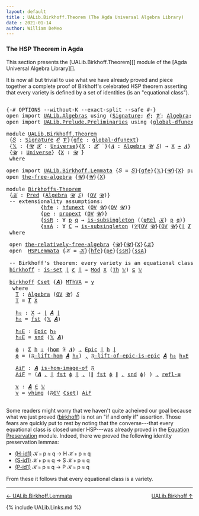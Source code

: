 ```yaml
---
layout: default
title : UALib.Birkhoff.Theorem (The Agda Universal Algebra Library)
date : 2021-01-14
author: William DeMeo
---
```


### <a id="the-hsp-theorem-in-agda">The HSP Theorem in Agda</a>

This section presents the [UALib.Birkhoff.Theorem][] module of the [Agda Universal Algebra Library][].

It is now all but trivial to use what we have already proved and piece together a complete proof of Birkhoff's celebrated HSP theorem asserting that every variety is defined by a set of identities (is an "equational class").

<pre class="Agda">

<a id="543" class="Symbol">{-#</a> <a id="547" class="Keyword">OPTIONS</a> <a id="555" class="Pragma">--without-K</a> <a id="567" class="Pragma">--exact-split</a> <a id="581" class="Pragma">--safe</a> <a id="588" class="Symbol">#-}</a>
<a id="592" class="Keyword">open</a> <a id="597" class="Keyword">import</a> <a id="604" href="UALib.Algebras.html" class="Module">UALib.Algebras</a> <a id="619" class="Keyword">using</a> <a id="625" class="Symbol">(</a><a id="626" href="UALib.Algebras.Signatures.html#1452" class="Function">Signature</a><a id="635" class="Symbol">;</a> <a id="637" href="universes.html#613" class="Generalizable">𝓞</a><a id="638" class="Symbol">;</a> <a id="640" href="universes.html#617" class="Generalizable">𝓥</a><a id="641" class="Symbol">;</a> <a id="643" href="UALib.Algebras.Algebras.html#811" class="Function">Algebra</a><a id="650" class="Symbol">;</a> <a id="652" href="UALib.Algebras.Algebras.html#3925" class="Function Operator">_↠_</a><a id="655" class="Symbol">)</a>
<a id="657" class="Keyword">open</a> <a id="662" class="Keyword">import</a> <a id="669" href="UALib.Prelude.Preliminaries.html" class="Module">UALib.Prelude.Preliminaries</a> <a id="697" class="Keyword">using</a> <a id="703" class="Symbol">(</a><a id="704" href="MGS-Subsingleton-Theorems.html#3468" class="Function">global-dfunext</a><a id="718" class="Symbol">;</a> <a id="720" href="universes.html#551" class="Postulate">Universe</a><a id="728" class="Symbol">;</a> <a id="730" href="universes.html#758" class="Function Operator">_̇</a><a id="732" class="Symbol">)</a>

<a id="735" class="Keyword">module</a> <a id="742" href="UALib.Birkhoff.Theorem.html" class="Module">UALib.Birkhoff.Theorem</a>
 <a id="766" class="Symbol">{</a><a id="767" href="UALib.Birkhoff.Theorem.html#767" class="Bound">𝑆</a> <a id="769" class="Symbol">:</a> <a id="771" href="UALib.Algebras.Signatures.html#1452" class="Function">Signature</a> <a id="781" href="universes.html#613" class="Generalizable">𝓞</a> <a id="783" href="universes.html#617" class="Generalizable">𝓥</a><a id="784" class="Symbol">}{</a><a id="786" href="UALib.Birkhoff.Theorem.html#786" class="Bound">gfe</a> <a id="790" class="Symbol">:</a> <a id="792" href="MGS-Subsingleton-Theorems.html#3468" class="Function">global-dfunext</a><a id="806" class="Symbol">}</a>
 <a id="809" class="Symbol">{</a><a id="810" href="UALib.Birkhoff.Theorem.html#810" class="Bound">𝕏</a> <a id="812" class="Symbol">:</a> <a id="814" class="Symbol">{</a><a id="815" href="UALib.Birkhoff.Theorem.html#815" class="Bound">𝓤</a> <a id="817" href="UALib.Birkhoff.Theorem.html#817" class="Bound">𝓧</a> <a id="819" class="Symbol">:</a> <a id="821" href="universes.html#551" class="Postulate">Universe</a><a id="829" class="Symbol">}{</a><a id="831" href="UALib.Birkhoff.Theorem.html#831" class="Bound">X</a> <a id="833" class="Symbol">:</a> <a id="835" href="UALib.Birkhoff.Theorem.html#817" class="Bound">𝓧</a> <a id="837" href="universes.html#758" class="Function Operator">̇</a> <a id="839" class="Symbol">}(</a><a id="841" href="UALib.Birkhoff.Theorem.html#841" class="Bound">𝑨</a> <a id="843" class="Symbol">:</a> <a id="845" href="UALib.Algebras.Algebras.html#811" class="Function">Algebra</a> <a id="853" href="UALib.Birkhoff.Theorem.html#815" class="Bound">𝓤</a> <a id="855" href="UALib.Birkhoff.Theorem.html#767" class="Bound">𝑆</a><a id="856" class="Symbol">)</a> <a id="858" class="Symbol">→</a> <a id="860" href="UALib.Birkhoff.Theorem.html#831" class="Bound">X</a> <a id="862" href="UALib.Algebras.Algebras.html#3925" class="Function Operator">↠</a> <a id="864" href="UALib.Birkhoff.Theorem.html#841" class="Bound">𝑨</a><a id="865" class="Symbol">}</a>
 <a id="868" class="Symbol">{</a><a id="869" href="UALib.Birkhoff.Theorem.html#869" class="Bound">𝓤</a> <a id="871" class="Symbol">:</a> <a id="873" href="universes.html#551" class="Postulate">Universe</a><a id="881" class="Symbol">}</a> <a id="883" class="Symbol">{</a><a id="884" href="UALib.Birkhoff.Theorem.html#884" class="Bound">X</a> <a id="886" class="Symbol">:</a> <a id="888" href="UALib.Birkhoff.Theorem.html#869" class="Bound">𝓤</a> <a id="890" href="universes.html#758" class="Function Operator">̇</a><a id="891" class="Symbol">}</a>
 <a id="894" class="Keyword">where</a>

<a id="901" class="Keyword">open</a> <a id="906" class="Keyword">import</a> <a id="913" href="UALib.Birkhoff.Lemmata.html" class="Module">UALib.Birkhoff.Lemmata</a> <a id="936" class="Symbol">{</a><a id="937" class="Argument">𝑆</a> <a id="939" class="Symbol">=</a> <a id="941" href="UALib.Birkhoff.Theorem.html#767" class="Bound">𝑆</a><a id="942" class="Symbol">}{</a><a id="944" href="UALib.Birkhoff.Theorem.html#786" class="Bound">gfe</a><a id="947" class="Symbol">}{</a><a id="949" href="UALib.Birkhoff.Theorem.html#810" class="Bound">𝕏</a><a id="950" class="Symbol">}{</a><a id="952" href="UALib.Birkhoff.Theorem.html#869" class="Bound">𝓤</a><a id="953" class="Symbol">}{</a><a id="955" href="UALib.Birkhoff.Theorem.html#884" class="Bound">X</a><a id="956" class="Symbol">}</a> <a id="958" class="Keyword">public</a>
<a id="965" class="Keyword">open</a> <a id="970" href="UALib.Birkhoff.FreeAlgebra.html#2671" class="Module">the-free-algebra</a> <a id="987" class="Symbol">{</a><a id="988" href="UALib.Birkhoff.Theorem.html#869" class="Bound">𝓤</a><a id="989" class="Symbol">}{</a><a id="991" href="UALib.Birkhoff.Theorem.html#869" class="Bound">𝓤</a><a id="992" class="Symbol">}{</a><a id="994" href="UALib.Birkhoff.Theorem.html#884" class="Bound">X</a><a id="995" class="Symbol">}</a>

<a id="998" class="Keyword">module</a> <a id="Birkhoffs-Theorem"></a><a id="1005" href="UALib.Birkhoff.Theorem.html#1005" class="Module">Birkhoffs-Theorem</a>
 <a id="1024" class="Symbol">{</a><a id="1025" href="UALib.Birkhoff.Theorem.html#1025" class="Bound">𝒦</a> <a id="1027" class="Symbol">:</a> <a id="1029" href="UALib.Relations.Unary.html#1066" class="Function">Pred</a> <a id="1034" class="Symbol">(</a><a id="1035" href="UALib.Algebras.Algebras.html#811" class="Function">Algebra</a> <a id="1043" href="UALib.Birkhoff.Theorem.html#869" class="Bound">𝓤</a> <a id="1045" href="UALib.Birkhoff.Theorem.html#767" class="Bound">𝑆</a><a id="1046" class="Symbol">)</a> <a id="1048" class="Symbol">(</a><a id="1049" href="UALib.Subalgebras.Subalgebras.html#2273" class="Function">OV</a> <a id="1052" href="UALib.Birkhoff.Theorem.html#869" class="Bound">𝓤</a><a id="1053" class="Symbol">)}</a>
 <a id="1057" class="Comment">-- extensionality assumptions:</a>
           <a id="1099" class="Symbol">{</a><a id="1100" href="UALib.Birkhoff.Theorem.html#1100" class="Bound">hfe</a> <a id="1104" class="Symbol">:</a> <a id="1106" href="MGS-FunExt-from-Univalence.html#2235" class="Function">hfunext</a> <a id="1114" class="Symbol">(</a><a id="1115" href="UALib.Subalgebras.Subalgebras.html#2273" class="Function">OV</a> <a id="1118" href="UALib.Birkhoff.Theorem.html#869" class="Bound">𝓤</a><a id="1119" class="Symbol">)(</a><a id="1121" href="UALib.Subalgebras.Subalgebras.html#2273" class="Function">OV</a> <a id="1124" href="UALib.Birkhoff.Theorem.html#869" class="Bound">𝓤</a><a id="1125" class="Symbol">)}</a>
           <a id="1139" class="Symbol">{</a><a id="1140" href="UALib.Birkhoff.Theorem.html#1140" class="Bound">pe</a> <a id="1143" class="Symbol">:</a> <a id="1145" href="MGS-Powerset.html#382" class="Function">propext</a> <a id="1153" class="Symbol">(</a><a id="1154" href="UALib.Subalgebras.Subalgebras.html#2273" class="Function">OV</a> <a id="1157" href="UALib.Birkhoff.Theorem.html#869" class="Bound">𝓤</a><a id="1158" class="Symbol">)}</a>
           <a id="1172" class="Symbol">{</a><a id="1173" href="UALib.Birkhoff.Theorem.html#1173" class="Bound">ssR</a> <a id="1177" class="Symbol">:</a> <a id="1179" class="Symbol">∀</a> <a id="1181" href="UALib.Birkhoff.Theorem.html#1181" class="Bound">p</a> <a id="1183" href="UALib.Birkhoff.Theorem.html#1183" class="Bound">q</a> <a id="1185" class="Symbol">→</a> <a id="1187" href="MGS-Basic-UF.html#743" class="Function">is-subsingleton</a> <a id="1203" class="Symbol">((</a><a id="1205" href="UALib.Birkhoff.FreeAlgebra.html#4759" class="Function">ψRel</a> <a id="1210" href="UALib.Birkhoff.Theorem.html#1025" class="Bound">𝒦</a><a id="1211" class="Symbol">)</a> <a id="1213" href="UALib.Birkhoff.Theorem.html#1181" class="Bound">p</a> <a id="1215" href="UALib.Birkhoff.Theorem.html#1183" class="Bound">q</a><a id="1216" class="Symbol">)}</a>
           <a id="1230" class="Symbol">{</a><a id="1231" href="UALib.Birkhoff.Theorem.html#1231" class="Bound">ssA</a> <a id="1235" class="Symbol">:</a> <a id="1237" class="Symbol">∀</a> <a id="1239" href="UALib.Birkhoff.Theorem.html#1239" class="Bound">C</a> <a id="1241" class="Symbol">→</a> <a id="1243" href="MGS-Basic-UF.html#743" class="Function">is-subsingleton</a> <a id="1259" class="Symbol">(</a><a id="1260" href="UALib.Relations.Quotients.html#1110" class="Function">𝒞</a><a id="1261" class="Symbol">{</a><a id="1262" href="UALib.Subalgebras.Subalgebras.html#2273" class="Function">OV</a> <a id="1265" href="UALib.Birkhoff.Theorem.html#869" class="Bound">𝓤</a><a id="1266" class="Symbol">}{</a><a id="1268" href="UALib.Subalgebras.Subalgebras.html#2273" class="Function">OV</a> <a id="1271" href="UALib.Birkhoff.Theorem.html#869" class="Bound">𝓤</a><a id="1272" class="Symbol">}{</a><a id="1274" href="UALib.Prelude.Preliminaries.html#10371" class="Function Operator">∣</a> <a id="1276" href="UALib.Terms.Free.html#1035" class="Function">𝑻</a> <a id="1278" href="UALib.Birkhoff.Theorem.html#884" class="Bound">X</a> <a id="1280" href="UALib.Prelude.Preliminaries.html#10371" class="Function Operator">∣</a><a id="1281" class="Symbol">}{</a><a id="1283" href="UALib.Birkhoff.FreeAlgebra.html#4759" class="Function">ψRel</a> <a id="1288" href="UALib.Birkhoff.Theorem.html#1025" class="Bound">𝒦</a><a id="1289" class="Symbol">}</a> <a id="1291" href="UALib.Birkhoff.Theorem.html#1239" class="Bound">C</a><a id="1292" class="Symbol">)}</a>
 <a id="1296" class="Keyword">where</a>

 <a id="1304" class="Keyword">open</a> <a id="1309" href="UALib.Birkhoff.FreeAlgebra.html#6677" class="Module">the-relatively-free-algebra</a> <a id="1337" class="Symbol">{</a><a id="1338" href="UALib.Birkhoff.Theorem.html#869" class="Bound">𝓤</a><a id="1339" class="Symbol">}{</a><a id="1341" href="UALib.Birkhoff.Theorem.html#869" class="Bound">𝓤</a><a id="1342" class="Symbol">}{</a><a id="1344" href="UALib.Birkhoff.Theorem.html#884" class="Bound">X</a><a id="1345" class="Symbol">}{</a><a id="1347" href="UALib.Birkhoff.Theorem.html#1025" class="Bound">𝒦</a><a id="1348" class="Symbol">}</a>
 <a id="1351" class="Keyword">open</a>  <a id="1357" href="UALib.Birkhoff.Lemmata.html#1132" class="Module">HSPLemmata</a> <a id="1368" class="Symbol">{</a><a id="1369" class="Argument">𝒦</a> <a id="1371" class="Symbol">=</a> <a id="1373" href="UALib.Birkhoff.Theorem.html#1025" class="Bound">𝒦</a><a id="1374" class="Symbol">}{</a><a id="1376" href="UALib.Birkhoff.Theorem.html#1100" class="Bound">hfe</a><a id="1379" class="Symbol">}{</a><a id="1381" href="UALib.Birkhoff.Theorem.html#1140" class="Bound">pe</a><a id="1383" class="Symbol">}{</a><a id="1385" href="UALib.Birkhoff.Theorem.html#1173" class="Bound">ssR</a><a id="1388" class="Symbol">}{</a><a id="1390" href="UALib.Birkhoff.Theorem.html#1231" class="Bound">ssA</a><a id="1393" class="Symbol">}</a>

 <a id="1397" class="Comment">-- Birkhoff&#39;s theorem: every variety is an equational class.</a>
 <a id="Birkhoffs-Theorem.birkhoff"></a><a id="1459" href="UALib.Birkhoff.Theorem.html#1459" class="Function">birkhoff</a> <a id="1468" class="Symbol">:</a> <a id="1470" href="MGS-Basic-UF.html#1929" class="Function">is-set</a> <a id="1477" href="UALib.Prelude.Preliminaries.html#10371" class="Function Operator">∣</a> <a id="1479" href="UALib.Birkhoff.Lemmata.html#6061" class="Function">ℭ</a> <a id="1481" href="UALib.Prelude.Preliminaries.html#10371" class="Function Operator">∣</a> <a id="1483" class="Symbol">→</a> <a id="1485" href="UALib.Varieties.ModelTheory.html#3734" class="Function">Mod</a> <a id="1489" href="UALib.Birkhoff.Theorem.html#884" class="Bound">X</a> <a id="1491" class="Symbol">(</a><a id="1492" href="UALib.Varieties.ModelTheory.html#3055" class="Function">Th</a> <a id="1495" href="UALib.Birkhoff.Lemmata.html#5805" class="Function">𝕍</a><a id="1496" class="Symbol">)</a> <a id="1498" href="UALib.Relations.Unary.html#2949" class="Function Operator">⊆</a> <a id="1500" href="UALib.Birkhoff.Lemmata.html#5805" class="Function">𝕍</a>

 <a id="1504" href="UALib.Birkhoff.Theorem.html#1459" class="Function">birkhoff</a> <a id="1513" href="UALib.Birkhoff.Theorem.html#1513" class="Bound">Cset</a> <a id="1518" class="Symbol">{</a><a id="1519" href="UALib.Birkhoff.Theorem.html#1519" class="Bound">𝑨</a><a id="1520" class="Symbol">}</a> <a id="1522" href="UALib.Birkhoff.Theorem.html#1522" class="Bound">MThVA</a> <a id="1528" class="Symbol">=</a> <a id="1530" href="UALib.Birkhoff.Theorem.html#1836" class="Function">γ</a>
  <a id="1534" class="Keyword">where</a>
   <a id="1543" href="UALib.Birkhoff.Theorem.html#1543" class="Function">T</a> <a id="1545" class="Symbol">:</a> <a id="1547" href="UALib.Algebras.Algebras.html#811" class="Function">Algebra</a> <a id="1555" class="Symbol">(</a><a id="1556" href="UALib.Subalgebras.Subalgebras.html#2273" class="Function">OV</a> <a id="1559" href="UALib.Birkhoff.Theorem.html#869" class="Bound">𝓤</a><a id="1560" class="Symbol">)</a> <a id="1562" href="UALib.Birkhoff.Theorem.html#767" class="Bound">𝑆</a>
   <a id="1567" href="UALib.Birkhoff.Theorem.html#1543" class="Function">T</a> <a id="1569" class="Symbol">=</a> <a id="1571" href="UALib.Terms.Free.html#1035" class="Function">𝑻</a> <a id="1573" href="UALib.Birkhoff.Theorem.html#884" class="Bound">X</a>

   <a id="1579" href="UALib.Birkhoff.Theorem.html#1579" class="Function">h₀</a> <a id="1582" class="Symbol">:</a> <a id="1584" href="UALib.Birkhoff.Theorem.html#884" class="Bound">X</a> <a id="1586" class="Symbol">→</a> <a id="1588" href="UALib.Prelude.Preliminaries.html#10371" class="Function Operator">∣</a> <a id="1590" href="UALib.Birkhoff.Theorem.html#1519" class="Bound">𝑨</a> <a id="1592" href="UALib.Prelude.Preliminaries.html#10371" class="Function Operator">∣</a>
   <a id="1597" href="UALib.Birkhoff.Theorem.html#1579" class="Function">h₀</a> <a id="1600" class="Symbol">=</a> <a id="1602" href="UALib.Prelude.Preliminaries.html#10375" class="Function">fst</a> <a id="1606" class="Symbol">(</a><a id="1607" href="UALib.Birkhoff.Theorem.html#810" class="Bound">𝕏</a> <a id="1609" href="UALib.Birkhoff.Theorem.html#1519" class="Bound">𝑨</a><a id="1610" class="Symbol">)</a>

   <a id="1616" href="UALib.Birkhoff.Theorem.html#1616" class="Function">h₀E</a> <a id="1620" class="Symbol">:</a> <a id="1622" href="UALib.Prelude.Inverses.html#2365" class="Function">Epic</a> <a id="1627" href="UALib.Birkhoff.Theorem.html#1579" class="Function">h₀</a>
   <a id="1633" href="UALib.Birkhoff.Theorem.html#1616" class="Function">h₀E</a> <a id="1637" class="Symbol">=</a> <a id="1639" href="UALib.Prelude.Preliminaries.html#10456" class="Function">snd</a> <a id="1643" class="Symbol">(</a><a id="1644" href="UALib.Birkhoff.Theorem.html#810" class="Bound">𝕏</a> <a id="1646" href="UALib.Birkhoff.Theorem.html#1519" class="Bound">𝑨</a><a id="1647" class="Symbol">)</a>

   <a id="1653" href="UALib.Birkhoff.Theorem.html#1653" class="Function">ϕ</a> <a id="1655" class="Symbol">:</a> <a id="1657" href="MGS-MLTT.html#3074" class="Function">Σ</a> <a id="1659" href="UALib.Birkhoff.Theorem.html#1659" class="Bound">h</a> <a id="1661" href="MGS-MLTT.html#3074" class="Function">꞉</a> <a id="1663" class="Symbol">(</a><a id="1664" href="UALib.Homomorphisms.Basic.html#2265" class="Function">hom</a> <a id="1668" href="UALib.Birkhoff.FreeAlgebra.html#6858" class="Function">𝔉</a> <a id="1670" href="UALib.Birkhoff.Theorem.html#1519" class="Bound">𝑨</a><a id="1671" class="Symbol">)</a> <a id="1673" href="MGS-MLTT.html#3074" class="Function">,</a> <a id="1675" href="UALib.Prelude.Inverses.html#2365" class="Function">Epic</a> <a id="1680" href="UALib.Prelude.Preliminaries.html#10371" class="Function Operator">∣</a> <a id="1682" href="UALib.Birkhoff.Theorem.html#1659" class="Bound">h</a> <a id="1684" href="UALib.Prelude.Preliminaries.html#10371" class="Function Operator">∣</a>
   <a id="1689" href="UALib.Birkhoff.Theorem.html#1653" class="Function">ϕ</a> <a id="1691" class="Symbol">=</a> <a id="1693" class="Symbol">(</a><a id="1694" href="UALib.Birkhoff.FreeAlgebra.html#7585" class="Function">𝔉-lift-hom</a> <a id="1705" href="UALib.Birkhoff.Theorem.html#1519" class="Bound">𝑨</a> <a id="1707" href="UALib.Birkhoff.Theorem.html#1579" class="Function">h₀</a><a id="1709" class="Symbol">)</a> <a id="1711" href="UALib.Prelude.Preliminaries.html#5763" class="InductiveConstructor Operator">,</a> <a id="1713" href="UALib.Birkhoff.FreeAlgebra.html#8132" class="Function">𝔉-lift-of-epic-is-epic</a> <a id="1736" href="UALib.Birkhoff.Theorem.html#1519" class="Bound">𝑨</a> <a id="1738" href="UALib.Birkhoff.Theorem.html#1579" class="Function">h₀</a> <a id="1741" href="UALib.Birkhoff.Theorem.html#1616" class="Function">h₀E</a>

   <a id="1749" href="UALib.Birkhoff.Theorem.html#1749" class="Function">AiF</a> <a id="1753" class="Symbol">:</a> <a id="1755" href="UALib.Birkhoff.Theorem.html#1519" class="Bound">𝑨</a> <a id="1757" href="UALib.Homomorphisms.HomomorphicImages.html#1368" class="Function Operator">is-hom-image-of</a> <a id="1773" href="UALib.Birkhoff.FreeAlgebra.html#6858" class="Function">𝔉</a>
   <a id="1778" href="UALib.Birkhoff.Theorem.html#1749" class="Function">AiF</a> <a id="1782" class="Symbol">=</a> <a id="1784" class="Symbol">(</a><a id="1785" href="UALib.Birkhoff.Theorem.html#1519" class="Bound">𝑨</a> <a id="1787" href="UALib.Prelude.Preliminaries.html#5763" class="InductiveConstructor Operator">,</a> <a id="1789" href="UALib.Prelude.Preliminaries.html#10371" class="Function Operator">∣</a> <a id="1791" href="UALib.Prelude.Preliminaries.html#10375" class="Function">fst</a> <a id="1795" href="UALib.Birkhoff.Theorem.html#1653" class="Function">ϕ</a> <a id="1797" href="UALib.Prelude.Preliminaries.html#10371" class="Function Operator">∣</a> <a id="1799" href="UALib.Prelude.Preliminaries.html#5763" class="InductiveConstructor Operator">,</a> <a id="1801" class="Symbol">(</a><a id="1802" href="UALib.Prelude.Preliminaries.html#10452" class="Function Operator">∥</a> <a id="1804" href="UALib.Prelude.Preliminaries.html#10375" class="Function">fst</a> <a id="1808" href="UALib.Birkhoff.Theorem.html#1653" class="Function">ϕ</a> <a id="1810" href="UALib.Prelude.Preliminaries.html#10452" class="Function Operator">∥</a> <a id="1812" href="UALib.Prelude.Preliminaries.html#5763" class="InductiveConstructor Operator">,</a> <a id="1814" href="UALib.Prelude.Preliminaries.html#10456" class="Function">snd</a> <a id="1818" href="UALib.Birkhoff.Theorem.html#1653" class="Function">ϕ</a><a id="1819" class="Symbol">)</a> <a id="1821" class="Symbol">)</a> <a id="1823" href="UALib.Prelude.Preliminaries.html#5763" class="InductiveConstructor Operator">,</a> <a id="1825" href="UALib.Homomorphisms.Isomorphisms.html#2289" class="Function">refl-≅</a>

   <a id="1836" href="UALib.Birkhoff.Theorem.html#1836" class="Function">γ</a> <a id="1838" class="Symbol">:</a> <a id="1840" href="UALib.Birkhoff.Theorem.html#1519" class="Bound">𝑨</a> <a id="1842" href="UALib.Relations.Unary.html#2667" class="Function Operator">∈</a> <a id="1844" href="UALib.Birkhoff.Lemmata.html#5805" class="Function">𝕍</a>
   <a id="1849" href="UALib.Birkhoff.Theorem.html#1836" class="Function">γ</a> <a id="1851" class="Symbol">=</a> <a id="1853" href="UALib.Varieties.Varieties.html#5904" class="InductiveConstructor">vhimg</a> <a id="1859" class="Symbol">(</a><a id="1860" href="UALib.Birkhoff.Lemmata.html#10295" class="Function">𝔉∈𝕍</a> <a id="1864" href="UALib.Birkhoff.Theorem.html#1513" class="Bound">Cset</a><a id="1868" class="Symbol">)</a> <a id="1870" href="UALib.Birkhoff.Theorem.html#1749" class="Function">AiF</a>

</pre>

Some readers might worry that we haven't quite acheived our goal because what we just proved (<a href="https://ualib.gitlab.io/UALib.Birkhoff.Theorem.html#1487">birkhoff</a>) is not an "if and only if" assertion. Those fears are quickly put to rest by noting that the converse---that every equational class is closed under HSP---was already proved in the [Equation Preservation](UALib.Varieties.Preservation.html) module. Indeed, there we proved the following identity preservation lemmas:

* [(H-id1)](https://ualib.gitlab.io/UALib.Varieties.Preservation.html#964) 𝒦 ⊧ p ≋ q → H 𝒦 ⊧ p ≋ q
* [(S-id1)](https://ualib.gitlab.io/UALib.Varieties.Preservation.html#2592) 𝒦 ⊧ p ≋ q → S 𝒦 ⊧ p ≋ q
* [(P-id1)](https://ualib.gitlab.io/UALib.Varieties.Preservation.html#4111) 𝒦 ⊧ p ≋ q → P 𝒦 ⊧ p ≋ q

From these it follows that every equational class is a variety.

--------------------------------------------

[← UALib.Birkhoff.Lemmata](UALib.Birkhoff.Lemmata.html)
<span style="float:right;">[UALib.Birkhoff ↑](UALib.Birkhoff.html)</span>

{% include UALib.Links.md %}

